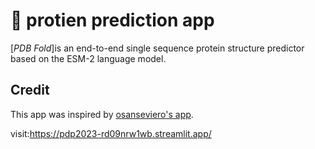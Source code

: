 # 🎈 protien prediction app

[*PDB Fold*]is an end-to-end single sequence protein structure predictor based on the ESM-2 language model.

## Credit

This app was inspired by [osanseviero's app](https://huggingface.co/spaces/osanseviero/esmfold).

visit:https://pdp2023-rd09nrw1wb.streamlit.app/


